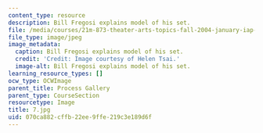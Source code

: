 ```yaml
---
content_type: resource
description: Bill Fregosi explains model of his set.
file: /media/courses/21m-873-theater-arts-topics-fall-2004-january-iap-2005/070ca882cffb22ee9ffe219c3e189d6f_7.jpg
file_type: image/jpeg
image_metadata:
  caption: Bill Fregosi explains model of his set.
  credit: 'Credit: Image courtesy of Helen Tsai.'
  image-alt: Bill Fregosi explains model of his set.
learning_resource_types: []
ocw_type: OCWImage
parent_title: Process Gallery
parent_type: CourseSection
resourcetype: Image
title: 7.jpg
uid: 070ca882-cffb-22ee-9ffe-219c3e189d6f
---
```

